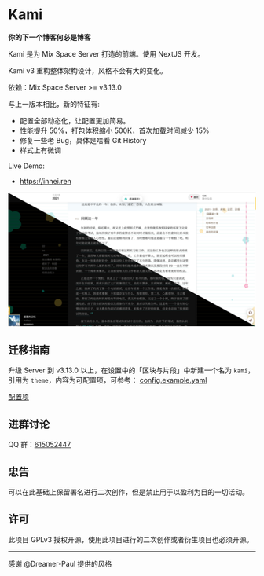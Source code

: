 # Kami

**你的下一个博客何必是博客**

Kami 是为 Mix Space Server 打造的前端。使用 NextJS 开发。

Kami v3 重构整体架构设计，风格不会有大的变化。

依赖：Mix Space Server >= v3.13.0

与上一版本相比，新的特征有:

- 配置全部动态化，让配置更加简易。
- 性能提升 50%，打包体积缩小 500K，首次加载时间减少 15%
- 修复一些老 Bug，具体是啥看 Git History
- 样式上有微调

Live Demo:

- <https://innei.ren>

![](https://github.com/mx-space/docs-images/blob/master/images/bg.jpg?raw=true)

## 迁移指南

升级 Server 到 v3.13.0 以上，在设置中的「区块与片段」中新建一个名为 `kami`，引用为 `theme`，内容为可配置项，可参考： [config.example.yaml](./config.example.yaml)

[配置项](https://mx-docs.shizuri.net/deploy/kami#%E6%9B%B4%E4%B8%BA%E8%AF%A6%E7%BB%86%E7%9A%84%E9%85%8D%E7%BD%AE%E9%A1%B9)

## 进群讨论

QQ 群：[615052447](https://jq.qq.com/?_wv=1027&k=5t9N0mw)

## 忠告

可以在此基础上保留署名进行二次创作，但是禁止用于以盈利为目的一切活动。

## 许可

此项目 GPLv3 授权开源，使用此项目进行的二次创作或者衍生项目也必须开源。

---

感谢 @Dreamer-Paul 提供的风格
